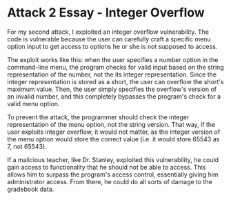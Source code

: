 # Attack 2 Essay - Integer Overflow

For my second attack, I exploited an integer overflow vulnerability. The code is vulnerable because the user can
carefully craft a specific menu option input to get access to options he or she is not supposed to access.

The exploit works like this: when the user specifies a number option in the command-line menu, the program checks for
valid input based on the string representation of the number, not the its integer representation. Since the integer
representation is stored as a short, the user can overflow the short's maximum value. Then, the user simply specifies
the overflow's version of an invalid number, and this completely bypasses the program's check for a valid menu option.

To prevent the attack, the programmer should check the integer representation of the menu option, not the string
version. That way, if the user exploits integer overflow, it would not matter, as the integer version of the menu option
would store the correct value (i.e. it would store 65543 as 7, not 65543).

If a malicious teacher, like Dr. Stanley, exploited this vulnerability, he could gain access to functionality that he
should not be able to access. This allows him to surpass the program's access control, essentially giving him
administrator access. From there, he could do all sorts of damage to the gradebook data.